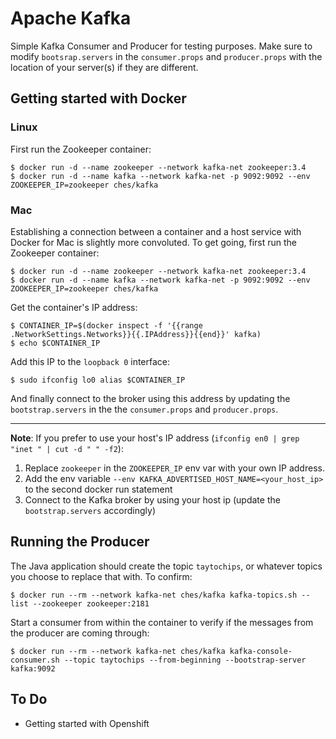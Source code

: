 # Apache Kafka 
Simple Kafka Consumer and Producer for testing purposes.
Make sure to modify `bootsrap.servers` in the `consumer.props` and `producer.props` with the location of your server(s) if they are different. 

## Getting started with Docker
### Linux
First run the Zookeeper container:

```
$ docker run -d --name zookeeper --network kafka-net zookeeper:3.4
$ docker run -d --name kafka --network kafka-net -p 9092:9092 --env ZOOKEEPER_IP=zookeeper ches/kafka
```

### Mac
Establishing a connection between a container and a host service with Docker for Mac is slightly more convoluted. To get going, first run the Zookeeper container:

```
$ docker run -d --name zookeeper --network kafka-net zookeeper:3.4
$ docker run -d --name kafka --network kafka-net -p 9092:9092 --env ZOOKEEPER_IP=zookeeper ches/kafka
```

Get the container's IP address:

```
$ CONTAINER_IP=$(docker inspect -f '{{range .NetworkSettings.Networks}}{{.IPAddress}}{{end}}' kafka)
$ echo $CONTAINER_IP 
```
Add this IP to the `loopback 0` interface: 
```
$ sudo ifconfig lo0 alias $CONTAINER_IP
```

And finally connect to the broker using this address by updating the `bootstrap.servers` in the the `consumer.props` and `producer.props`.

______ 

**Note**: If you prefer to use your host's IP address (`ifconfig en0 | grep "inet " | cut -d " " -f2`):
1. Replace `zookeeper` in the `ZOOKEEPER_IP` env var with your own IP address.
2. Add the env variable `--env KAFKA_ADVERTISED_HOST_NAME=<your_host_ip>` to the second docker run statement
3. Connect to the Kafka broker by using your host ip (update the `bootstrap.servers` accordingly)

## Running the Producer

The Java application should create the topic `taytochips`, or whatever topics you choose to replace that with. To confirm:

```
$ docker run --rm --network kafka-net ches/kafka kafka-topics.sh --list --zookeeper zookeeper:2181
```

Start a consumer from within the container to verify if the messages from the producer are coming through:

```
$ docker run --rm --network kafka-net ches/kafka kafka-console-consumer.sh --topic taytochips --from-beginning --bootstrap-server kafka:9092
```

## To Do
- Getting started with Openshift